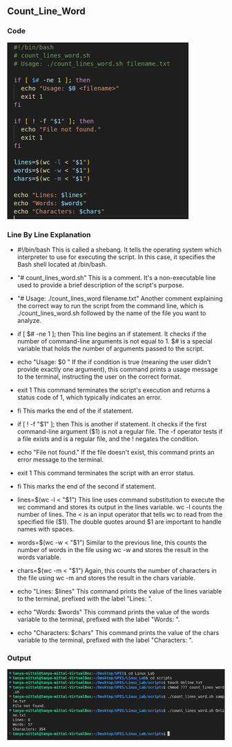 ## Count_Line_Word

### Code
![Images](../images/Codeofcount_lines_word.png)

### Line By Line Explanation

- #!/bin/bash
This is called a shebang. It tells the operating system which interpreter to use for executing the script. In this case, it specifies the Bash shell located at /bin/bash.

- "# count_lines_word.sh"
This is a comment. It's a non-executable line used to provide a brief description of the script's purpose.

- "# Usage: ./count_lines_word filename.txt"
Another comment explaining the correct way to run the script from the command line, which is ./count_lines_word.sh followed by the name of the file you want to analyze.

- if [ $# -ne 1 ]; then
This line begins an if statement. It checks if the number of command-line arguments is not equal to 1. $# is a special variable that holds the number of arguments passed to the script.

- echo "Usage: $0 <filename>"
If the if condition is true (meaning the user didn't provide exactly one argument), this command prints a usage message to the terminal, instructing the user on the correct format.

- exit 1
This command terminates the script's execution and returns a status code of 1, which typically indicates an error.

- fi
This marks the end of the if statement.

- if [ ! -f "$1" ]; then
This is another if statement. It checks if the first command-line argument ($1) is not a regular file. The -f operator tests if a file exists and is a regular file, and the ! negates the condition.

- echo "File not found."
If the file doesn't exist, this command prints an error message to the terminal.

- exit 1
This command terminates the script with an error status.

- fi
This marks the end of the second if statement.

- lines=$(wc -l < "$1")
This line uses command substitution to execute the wc command and stores its output in the lines variable. wc -l counts the number of lines. The < is an input operator that tells wc to read from the specified file ($1). The double quotes around $1 are important to handle names with spaces.

- words=$(wc -w < "$1")
Similar to the previous line, this counts the number of words in the file using wc -w and stores the result in the words variable.

- chars=$(wc -m < "$1")
Again, this counts the number of characters in the file using wc -m and stores the result in the chars variable.

- echo "Lines: $lines"
This command prints the value of the lines variable to the terminal, prefixed with the label "Lines: ".

- echo "Words: $words"
This command prints the value of the words variable to the terminal, prefixed with the label "Words: ".

- echo "Characters: $chars"
This command prints the value of the chars variable to the terminal, prefixed with the label "Characters: ".

### Output 
![Image](../images/CodeRunofcountlineword.png)







